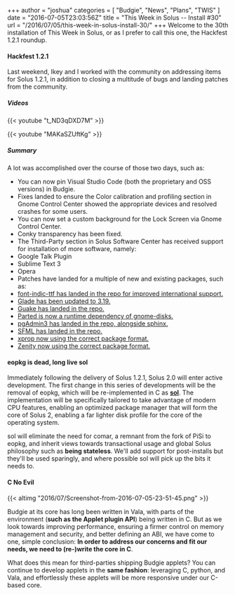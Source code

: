 +++
author = "joshua"
categories = [
"Budgie",
"News",
"Plans",
"TWIS"
]
date =  "2016-07-05T23:03:56Z"
title = "This Week in Solus -- Install #30"
url = "/2016/07/05/this-week-in-solus-install-30/"
+++
Welcome to the 30th installation of This Week in Solus, or as I prefer to call this one, the Hackfest 1.2.1 roundup. 

#### Hackfest 1.2.1

Last weekend, Ikey and I worked with the community on addressing items for Solus 1.2.1, in addition to closing a multitude of bugs and landing patches from the community.

##### Videos

{{< youtube "t_ND3qDXD7M" >}}

{{< youtube "MAKaSZUftKg" >}}

##### Summary

A lot was accomplished over the course of those two days, such as:

-  You can now pin Visual Studio Code (both the proprietary and OSS versions) in Budgie.
-  Fixes landed to ensure the Color calibration and profiling section in Gnome Control Center showed the appropriate devices and resolved crashes for some users.
-  You can now set a custom background for the Lock Screen via Gnome Control Center.
-  Conky transparency has been fixed.
-  The Third-Party section in Solus Software Center has received support for installation of more software, namely: 
  - Google Talk Plugin
  - Sublime Text 3
  - Opera
-  Patches have landed for a multiple of new and existing packages, such as: 
  - <a href="https://bugs.solus-project.com/show_bug.cgi?id=711">font-indic-ttf has landed in the repo for improved international support.</a>
  - <a href="https://bugs.solus-project.com/show_bug.cgi?id=879">Glade has been updated to 3.19.</a>
  - <a href="https://bugs.solus-project.com/show_bug.cgi?id=961">Guake has landed in the repo.</a>
  - <a href="https://bugs.solus-project.com/show_bug.cgi?id=910">Parted is now a runtime dependency of gnome-disks.</a>
  - <a href="https://bugs.solus-project.com/show_bug.cgi?id=721">pgAdmin3 has landed in the repo, alongside sphinx.</a>
  - <a href="https://bugs.solus-project.com/show_bug.cgi?id=1001">SFML has landed in the repo.</a>
  - <a href="https://bugs.solus-project.com/show_bug.cgi?id=883">xprop now using the correct package format.</a>
  - <a href="https://bugs.solus-project.com/show_bug.cgi?id=868">Zenity now using the correct package format.</a>

#### eopkg is dead, long live sol

Immediately following the delivery of Solus 1.2.1, Solus 2.0 will enter active development. The first change in this series of developments will be the removal of eopkg, which will be re-implemented in C as 
<a href="https://github.com/solus-project/sol">**sol**</a>. The implementation will be specifically tailored to take advantage of modern CPU features, enabling an optimized package manager that will form the core of Solus 2, enabling a far lighter disk 
profile for the core of the operating system.

sol will eliminate the need for comar, a remnant from the fork of PiSi to eopkg, and inherit views towards transactional usage and global Solus philosophy such as **being stateless**. We'll add support for post-installs but they'll be used sparingly, and 
where possible sol will pick up the bits it needs to.

#### C No Evil

{{< altimg "2016/07/Screenshot-from-2016-07-05-23-51-45.png" >}}

Budgie at its core has long been written in Vala, with parts of the environment (**such as the Applet plugin API**) being written in C. But as we look towards improving performance, ensuring a firmer control on memory management and security, 
and better defining an ABI, we have come to one, simple conclusion: **In order to address our concerns and fit our needs, we need to (re-)write the core in C**.

What does this mean for third-parties shipping Budgie applets? You can continue to develop applets in the **same fashion**: leveraging C, python, and Vala, and effortlessly these applets will be more responsive under our C-based core.